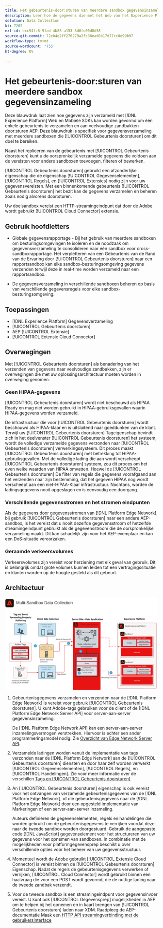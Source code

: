 ```yaml
---
title: Het gebeurtenis-door:sturen van meerdere sandbox gegevensinzameling
description: Leer hoe de gegevens die met het Web van het Experience Platform en Mobiele SDKs worden verzameld kunnen worden gevormd om één enkele gebeurtenis te verzamelen en aan veelvoudige zandbakken van het Experience Platform door:sturen.
solution: Data Collection
kt: 7202
exl-id: ecc94fc8-9fad-4b88-a153-3d0fc00d8d58
source-git-commit: 72eb4e2ff276279a2fc88ead0b17d77cc8e99b97
workflow-type: tm+mt
source-wordcount: '755'
ht-degree: 0%

---
```


# Het gebeurtenis-door:sturen van meerdere sandbox gegevensinzameling

Deze blauwdruk laat zien hoe gegevens zijn verzameld met [!DNL Experience Platform] Web en Mobiele SDKs kan worden gevormd om één enkele gebeurtenis te verzamelen en aan veelvoudige zandbakken door:sturen AEP. Deze blauwdruk is specifiek voor gegevensverzameling met meerdere sandboxen die [!UICONTROL Gebeurtenis doorsturen] om dit doel te bereiken.

Naast het repliceren van de gebeurtenis met [!UICONTROL Gebeurtenis doorsturen] kunt u de oorspronkelijk verzamelde gegevens die voldoen aan de vereisten voor andere sandboxen toevoegen, filteren of bewerken.

[!UICONTROL Gebeurtenis doorsturen] gebruikt een afzonderlijke eigenschap die de eigenschap [!UICONTROL Gegevenselementen], [!UICONTROL Regels], en [!UICONTROL Extensies] nodig zijn voor uw gegevensvereisten. Met een binnenkomende gebeurtenis [!UICONTROL Gebeurtenis doorsturen] het bezit kan de gegevens verzamelen en beheren zoals nodig alvorens door:sturen.

Uw doelsandbox vereist een HTTP-streamingeindpunt dat door de Adobe wordt gebruikt [!UICONTROL Cloud Connector] extensie.

## Gebruik hoofdletters

* Globale gegevensrapportage - Bij het gebruik van meerdere sandboxen om besturingsomgevingen te isoleren en de noodzaak om gegevensverzameling te consolideren naar één sandbox voor cross-sandboxrapportage. Het verpletteren van een Gebeurtenis van de Rand van de Ervaring door [!UICONTROL Gebeurtenis doorsturen] naar een rapportsandbox kan elke sandbox-besturingsomgeving gegevens verzenden terwijl deze in real-time worden verzameld naar een rapportsandbox.

* De gegevensverzameling in verschillende sandboxen beheren op basis van verschillende gegevensregels voor elke sandbox-besturingsomgeving.

## Toepassingen

* [!DNL Experience Platform] Gegevensverzameling
* [!UICONTROL Gebeurtenis doorsturen]
* AEP [!UICONTROL Extensie]
* [!UICONTROL Extensie Cloud Connector]

## Overwegingen

Met [!UICONTROL Gebeurtenis doorsturen] als benadering van het verzenden van gegevens naar veelvoudige zandbakken, zijn er overwegingen die met uw oplossingsarchitectuur moeten worden in overweging genomen.

### Geen HIPAA-gegevens

[!UICONTROL Gebeurtenis doorsturen] wordt niet beschouwd als HIPAA Ready en mag niet worden gebruikt in HIPAA-gebruiksgevallen waarin HIPAA-gegevens worden verzameld.

De infrastructuur die voor [!UICONTROL Gebeurtenis doorsturen] wordt beschouwd als HIPAA-klaar en is uitsluitend naar goeddunken van de klant. Terwijl uw [!UICONTROL Gebeurtenis doorsturen] Tageigenschap bevindt zich in het deelvenster [!UICONTROL Gebeurtenis doorsturen] het systeem, wordt de volledige verzamelde gegevens verzonden naar [!UICONTROL Gebeurtenis doorsturen] verwerkingssysteem. Dit proces maakt [!UICONTROL Gebeurtenis doorsturen] met betrekking tot HIPAA-gebruiksgevallen. Met de volledige lading die aan wordt verscheept [!UICONTROL Gebeurtenis doorsturen] systeem, zou dit proces om het even welke waarden van HIPAA omvatten. Hoewel de [!UICONTROL Gebeurtenis doorsturen] De filter van regels die gegevens voorafgaand aan het verzenden naar zijn bestemming, dat het gegeven HIPAA nog wordt verscheept aan een niet-HIPAA-Klaar infrastructuur. Nochtans, worden de ladingsgegevens nooit opgeslagen en is eenvoudig een doorgang.

### Verschillende gegevensstromen en het stromen eindpunten

Als de gegevens door gegevensstromen van [!DNL Platform Edge Network], bij gebruik [!UICONTROL Gebeurtenis doorsturen] naar een andere AEP-sandbox, is het vereist dat u nooit dezelfde gegevensstroom of hetzelfde streamingeindpunt gebruikt als de gegevensstroom die de oorspronkelijke verzameling maakt. Dit kan schadelijk zijn voor het AEP-exemplaar en kan een DoS-situatie veroorzaken.

### Geraamde verkeersvolumes

Verkeersvolumes zijn vereist voor herziening met elk geval van gebruik. Dit is belangrijk omdat grote volumes kunnen leiden tot een vertragingssituatie en klanten worden op de hoogte gesteld als dit gebeurt.

## Architectuur

![Multisandbox [!UICONTROL Gebeurtenis doorsturen]](assets/multi-sandbox-data-collection.png)

1. Gebeurtenisgegevens verzamelen en verzenden naar de [!DNL Platform Edge Network] is vereist voor gebruik [!UICONTROL Gebeurtenis doorsturen]. U kunt Adobe-tags gebruiken voor de client of de [!DNL Platform Edge Network Server API] voor server-aan-server gegevensinzameling.

   De [!DNL Platform Edge Network API] kan een server-aan-server inzamelingsvermogen verstrekken. Hiervoor is echter een ander programmeringsmodel nodig. Zie [Overzicht van Edge Network Server API](https://experienceleague.adobe.com/docs/experience-platform/edge-network-server-api/overview.html?lang=en).

1. Verzamelde ladingen worden vanuit de implementatie van tags verzonden naar de [!DNL Platform Edge Network] aan de [!UICONTROL Gebeurtenis doorsturen] diensten en door haar zelf worden verwerkt [!UICONTROL Gegevenselementen], [!UICONTROL Regels], en [!UICONTROL Handelingen]. Zie voor meer informatie over de verschillen [Tags en [!UICONTROL Gebeurtenis doorsturen]](https://experienceleague.adobe.com/docs/experience-platform/tags/event-forwarding/overview.html?lang=en#differences-from-tags).

1. An [!UICONTROL Gebeurtenis doorsturen] eigenschap is ook vereist voor het ontvangen van verzamelde gebeurtenisgegevens van de [!DNL Platform Edge Network], of die gebeurtenisgegevens naar de [!DNL Platform Edge Network] door een opgesteld implementatie van Markeringen of een server-aan-server inzameling.

   Auteurs definiëren de gegevenselementen, regels en handelingen die worden gebruikt om de gebeurtenisgegevens te verrijken voordat deze naar de tweede sandbox worden doorgestuurd. Gebruik de aangepaste code [!DNL JavaScript] gegevenselement voor het structureren van uw gegevens voor het opnemen van sandboxen. In combinatie met de mogelijkheden voor platformgegevensprep beschikt u over verschillende opties voor het beheer van uw gegevensstructuur.

1. Momenteel wordt de Adobe gebruikt [!UICONTROL Extensie Cloud Connector] is vereist binnen de [!UICONTROL Gebeurtenis doorsturen] Eigenschap. Nadat de regels de gebeurtenisgegevens verwerken of verrijken, [!UICONTROL Cloud Connector] wordt gebruikt binnen een haalvraag die voor een POST wordt gevormd, die de nuttige lading naar de tweede zandbak verzendt.

1. Voor de tweede sandbox is een streamingeindpunt voor gegevensinvoer vereist. U kunt ook [!UICONTROL Gegevensprep] mogelijkheden in AEP om te helpen bij het opnemen en in kaart brengen van [!UICONTROL Gebeurtenis doorsturen] laden naar XDM. Raadpleeg de AEP-documentatie Maak een [HTTP API streamingverbinding met de gebruikersinterface](https://experienceleague.adobe.com/docs/experience-platform/sources/ui-tutorials/create/streaming/http.html?lang=en)
